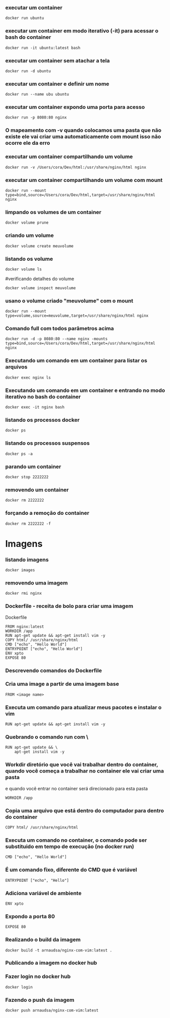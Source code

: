 <a id="ancora1"></a>

### executar um container
```console
docker run ubuntu
```

### executar um container em modo iterativo (-it) para acessar o bash do container
```console
docker run -it ubuntu:latest bash
```


### executar um container sem atachar a tela
```console
docker run -d ubuntu
```


### executar um container e definir um nome
```console
docker run --name ubu ubuntu
```


### executar um container expondo uma porta para acesso
```console
docker run -p 8080:80 nginx
```



### O mapeamento com -v quando colocamos uma pasta que não existe ele vai criar uma automaticamente com mount isso não ocorre ele da erro

### executar um container compartilhando um volume
```console
docker run -v /Users/cora/Dev/html:/usr/share/nginx/html nginx
```

### executar um container compartilhando um volume com mount
```console
docker run --mount type=bind,source=/Users/cora/Dev/html,target=/usr/share/nginx/html nginx
```

### limpando os volumes de um container
```console
docker volume prune
```

### criando um volume
```console
docker volume create meuvolume
```

### listando os volume
```console
docker volume ls
```

#verificando detalhes do volume
```console
docker volume inspect meuvolume
```

### usano o volume criado "meuvolume" com o mount
```console
docker run --mount type=volume,source=meuvolume,target=/usr/share/nginx/html nginx
```

### Comando full com todos parâmetros acima
```console
docker run -d -p 8080:80 --name nginx -mounts type=bind,source=/Users/cora/Dev/html,target=/usr/share/nginx/html nginx
```

### Executando um comando em um container para listar os arquivos
```console
docker exec nginx ls
```

### Executando um comando em um container e entrando no modo iterativo no bash do container
```console
docker exec -it nginx bash
```

### listando os processos docker
```console
docker ps
```

### listando os processos suspensos
```console
docker ps -a
```

### parando um container
```console
docker stop 2222222
```
### removendo um container
```console
docker rm 2222222
```

### forçando a remoção do container
```console
docker rm 2222222 -f
```
# Imagens

### listando imagens
```console
docker images 
```
### removendo uma imagem
```console
docker rmi nginx
```


### Dockerfile - receita de bolo para criar uma imagem

Dockerfile
```console
FROM nginx:latest
WORKDIR /app
RUN apt-get update && apt-get install vim -y
COPY html/ /usr/share/nginx/html
CMD ["echo", "Hello World"]
ENTRYPOINT ["echo", "Hello World"]
ENV xpto
EXPOSE 80
```



### Descrevendo comandos do Dockerfile

### Cria uma image a partir de uma imagem base
```console
FROM <image name>
```
### Executa um comando para atualizar meus pacotes e instalar o vim
```console
RUN apt-get update && apt-get install vim -y
```

### Quebrando o comando run com \
```console
RUN apt-get update && \
	apt-get install vim -y
```

### Workdir diretório que você vai trabalhar dentro do container, quando você começa a trabalhar no container ele vai criar uma pasta 
e quando você entrar no container será direcionado para esta pasta
```console
WORKDIR /app
```

### Copia uma arquivo que está dentro do computador para dentro do container
```console
COPY html/ /usr/share/nginx/html
```

### Executa um comando no container, o comando pode ser substituido em tempo de execução (no docker run)
```console
CMD ["echo", "Hello World"]
```

### É um comando fixo, diferente do CMD que é variável
```console
ENTRYPOINT ["echo", "Hello"]
```

### Adiciona variável de ambiente
```console
ENV xpto
```

### Expondo a porta 80
```console
EXPOSE 80
```


### Realizando o build da imagem
```console
docker build -t arnaudsa/nginx-com-vim:latest .
```

### Publicando a imagem no docker hub

### Fazer login no docker hub
```console
docker login
```

### Fazendo o push da imagem
```console
docker push arnaudsa/nginx-com-vim:latest
```